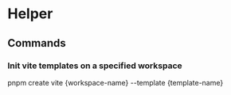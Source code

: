 
# Helper

## Commands

### Init vite templates on a specified workspace

pnpm create vite {workspace-name} --template {template-name}
